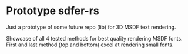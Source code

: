 # Prototype sdfer-rs

Just a prototype of some future repo (lib) for 3D MSDF text rendering.

Showcase of all 4 tested methods for best quality rendering MSDF fonts. 
First and last method (top and bottom) excel at rendering small fonts.
